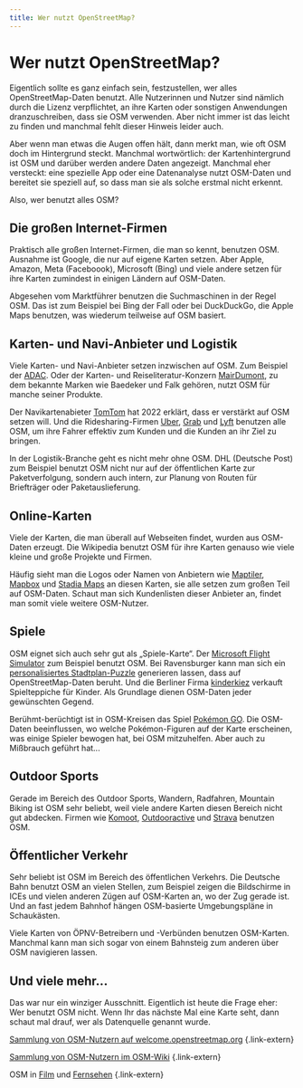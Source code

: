 ```yaml
---
title: Wer nutzt OpenStreetMap?
---
```


# Wer nutzt OpenStreetMap?

Eigentlich sollte es ganz einfach sein, festzustellen, wer alles
OpenStreetMap-Daten benutzt. Alle Nutzerinnen und Nutzer sind nämlich durch die
Lizenz verpflichtet, an ihre Karten oder sonstigen Anwendungen dranzuschreiben,
dass sie OSM verwenden. Aber nicht immer ist das leicht zu finden und manchmal
fehlt dieser Hinweis leider auch.

Aber wenn man etwas die Augen offen hält, dann merkt man, wie oft OSM doch
im Hintergrund steckt. Manchmal wortwörtlich: der Kartenhintergrund ist
OSM und darüber werden andere Daten angezeigt. Manchmal eher versteckt: eine
spezielle App oder eine Datenanalyse nutzt OSM-Daten und bereitet sie speziell
auf, so dass man sie als solche erstmal nicht erkennt.

Also, wer benutzt alles OSM?

## Die großen Internet-Firmen

Praktisch alle großen Internet-Firmen, die man so kennt, benutzen OSM. Ausnahme
ist Google, die nur auf eigene Karten setzen. Aber Apple, Amazon, Meta
(Faceboook), Microsoft (Bing) und viele andere setzen für ihre Karten zumindest
in einigen Ländern auf OSM-Daten.

Abgesehen vom Marktführer benutzen die Suchmaschinen in der Regel OSM. Das ist
zum Beispiel bei Bing der Fall oder bei DuckDuckGo, die Apple Maps benutzen,
was wiederum teilweise auf OSM basiert.

## Karten- und Navi-Anbieter und Logistik

Viele Karten- und Navi-Anbieter setzen inzwischen auf OSM. Zum Beispiel der
[ADAC](https://maps.adac.de/). Oder der Karten- und Reiseliteratur-Konzern
[MairDumont](https://www.mairdumont.com/geschaftsbereiche/geodatenmanagement/),
zu dem bekannte Marken wie Baedeker und Falk gehören, nutzt OSM für manche
seiner Produkte.

Der Navikartenabieter [TomTom](https://www.tomtom.com/) hat 2022 erklärt, dass
er verstärkt auf OSM setzen will. Und die Ridesharing-Firmen
[Uber](https://www.uber.com/), [Grab](https://www.grab.com/) und
[Lyft](https://www.lyft.com/) benutzen alle OSM, um ihre Fahrer effektiv zum
Kunden und die Kunden an ihr Ziel zu bringen.

In der Logistik-Branche geht es nicht mehr ohne OSM. DHL (Deutsche Post) zum
Beispiel benutzt OSM nicht nur auf der öffentlichen Karte zur Paketverfolgung,
sondern auch intern, zur Planung von Routen für Briefträger oder
Paketauslieferung.

## Online-Karten

Viele der Karten, die man überall auf Webseiten findet, wurden aus OSM-Daten
erzeugt. Die Wikipedia benutzt OSM für ihre Karten genauso wie viele kleine
und große Projekte und Firmen.

Häufig sieht man die Logos oder Namen von Anbietern wie
[Maptiler](https://www.maptiler.com/), [Mapbox](https://www.mapbox.com/) und
[Stadia Maps](https://stadiamaps.com/) an diesen Karten, sie alle setzen zum
großen Teil auf OSM-Daten. Schaut man sich Kundenlisten dieser Anbieter an,
findet man somit viele weitere OSM-Nutzer.

## Spiele

OSM eignet sich auch sehr gut als „Spiele-Karte“. Der [Microsoft Flight
Simulator](https://de.wikipedia.org/wiki/Microsoft_Flight_Simulator) zum
Beispiel benutzt OSM. Bei Ravensburger kann man sich ein [personalisiertes
Stadtplan-Puzzle](https://www.myravensburger.com/de-DE/stadtplan-puzzle/)
generieren lassen, dass auf OpenStreetMap-Daten beruht. Und die Berliner Firma
[kinderkiez](https://kinderkiez.net/) verkauft Spielteppiche für Kinder. Als
Grundlage dienen OSM-Daten jeder gewünschten Gegend.

Berühmt-berüchtigt ist in OSM-Kreisen das Spiel [Pokémon
GO](https://de.wikipedia.org/wiki/Pok%C3%A9mon_Go). Die OSM-Daten beeinflussen,
wo welche Pokémon-Figuren auf der Karte erscheinen, was einige Spieler bewogen
hat, bei OSM mitzuhelfen. Aber auch zu Mißbrauch geführt hat...

## Outdoor Sports

Gerade im Bereich des Outdoor Sports, Wandern, Radfahren, Mountain Biking ist
OSM sehr beliebt, weil viele andere Karten diesen Bereich nicht gut abdecken.
Firmen wie [Komoot](https://www.komoot.com/),
[Outdooractive](https://www.outdooractive.com/de/) und
[Strava](https://www.strava.com/) benutzen OSM.

## Öffentlicher Verkehr

Sehr beliebt ist OSM im Bereich des öffentlichen Verkehrs. Die Deutsche Bahn
benutzt OSM an vielen Stellen, zum Beispiel zeigen die Bildschirme in ICEs und
vielen anderen Zügen auf OSM-Karten an, wo der Zug gerade ist. Und an fast
jedem Bahnhof hängen OSM-basierte Umgebungspläne in Schaukästen.

Viele Karten von ÖPNV-Betreibern und -Verbünden benutzen OSM-Karten. Manchmal
kann man sich sogar von einem Bahnsteig zum anderen über OSM navigieren
lassen.

## Und viele mehr...

Das war nur ein winziger Ausschnitt. Eigentlich ist heute die Frage eher: Wer
benutzt OSM nicht. Wenn Ihr das nächste Mal eine Karte seht, dann schaut mal
drauf, wer als Datenquelle genannt wurde.

[Sammlung von OSM-Nutzern auf welcome.openstreetmap.org](https://welcome.openstreetmap.org/about-osm-community/consumers/)
{.link-extern}

[Sammlung von OSM-Nutzern im OSM-Wiki](https://wiki.openstreetmap.org/wiki/They_are_using_OpenStreetMap)
{.link-extern}

OSM in [Film](https://wiki.openstreetmap.org/wiki/Films) und [Fernsehen](https://wiki.openstreetmap.org/wiki/TV_series)
{.link-extern}
